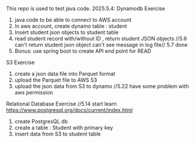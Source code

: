 This repo is used to test java code.
2025.5.4:
Dynamodb Exercise
1. java code to be able to connect to AWS account 
2. In aws account, create dynamo table : student
3. Insert student json objects to student table
4. read student record with/without ID , return student JSON objects  //5.6 can't return student json object can't see message in log file// 5.7 done
5. Bonus: use spring boot to create API end point for READ 


S3 Exercise
1. create a json data file into Parquet format 
2. upload the Parquet file to AWS S3
3. upload the json data from S3 to dynamo  //5.22 have some problem with aws permission

Relational Database Exercise //5.14 start learn https://www.postgresql.org/docs/current/index.html 
1. create PostgresQL  db
2. create a table : Student with primary key 
3. insert data from S3 to student table 
